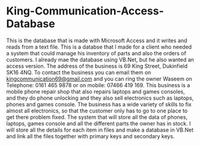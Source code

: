 # King-Communication-Access-Database
This is the database that is made with Microsoft Access and it writes and reads from a text file. This is a databse that I made for a client who needed a system that could manage his inventory of parts and also the orders of customers. I already mae the database using VB.Net, but he also wanted an access version. The address of the business is 69 King Street, Dukinfield SK16 4NQ. To contact the business you can email them on kingcommunication69@gmail.com and you can ring the owner Waseem on Telephone: 0161 465 9878 or on mobile: 07466 419 169. This business is a mobile phone repair shop that also repairs laptops and games consoles, and they do phone unlocking and they also sell electronics such as laptops, phones and games console. The business has a wide variety of skills to fix almost all electronics, so that the customer only has to go to one place to get there problem fixed. The system that will store all the data of phones, laptops, games console and all the different parts the owner has in stock. I will store all the details for each item in files and make a database in VB.Net and link all the files together with primary keys and secondary keys.
